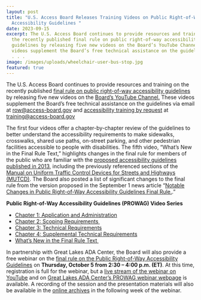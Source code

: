 ```yaml
---
layout: post
title: "U.S. Access Board Releases Training Videos on Public Right-of-Way
  Accessibility Guidelines "
date: 2023-09-15
excerpt: The U.S. Access Board continues to provide resources and training on
  the recently published final rule on public right-of-way accessibility
  guidelines by releasing five new videos on the Board’s YouTube Channel. These
  videos supplement the Board’s free technical assistance on the guidelines via
  . . .
image: /images/uploads/wheelchair-user-bus-stop.jpg
featured: true
---
```

The U.S. Access Board continues to provide resources and training on the recently published [final rule on public right-of-way accessibility guidelines](https://www.access-board.gov/prowag/) by releasing five new videos on the [Board’s YouTube Channel.](https://www.youtube.com/channel/UC5tRWTtV5eSw68N3tSpmyWw) These videos supplement the Board’s free technical assistance on the guidelines via email at [row@access-board.gov](mailto:row@access-board.gov) and [accessibility training by request](https://www.access-board.gov/webinars/training.html) at [training@access-board.gov](mailto:training@access-board.gov) 

The first four videos offer a chapter-by-chapter review of the guidelines to better understand the accessibility requirements to make sidewalks, crosswalks, shared use paths, on-street parking, and other pedestrian facilities accessible to people with disabilities. The fifth video, “What’s New in the Final Rule Text,” highlights changes in the final rule for members of the public who are familiar with the [proposed accessibility guidelines published in 2013](https://www.access-board.gov/prowag/proposed/), including the previously referenced sections of the [Manual on Uniform Traffic Control Devices for Streets and Highways (MUTCD)](https://mutcd.fhwa.dot.gov/). The Board also posted a list of significant changes to the final rule from the version proposed in the September 1 news article “[Notable Changes in Public Right-of-Way Accessibility Guidelines Final Rule.](https://www.access-board.gov/news/2023/09/01/notable-changes-in-public-right-of-way-accessibility-guidelines-final-rule/).” 

**Public Right-of-Way Accessibility Guidelines (PROWAG) Video Series** 

* [Chapter 1: Application and Administration](https://www.youtube.com/watch?v=Sg6aOOHBmto) 
* [Chapter 2: Scoping Requirements ](https://www.youtube.com/watch?v=wfUQzaZt8kI)
* [Chapter 3: Technical Requirements](https://www.youtube.com/watch?v=XYqCfAK5bAk) 
* [Chapter 4: Supplemental Technical Requirements](https://www.youtube.com/watch?v=VWHyf7E1BYc) 
* [What’s New in the Final Rule Text ](https://www.youtube.com/watch?v=UokbmMr0WP8)

In partnership with Great Lakes ADA Center, the Board will also provide a free webinar on the [final rule on the Public Right-of-Way Accessibility Guidelines](https://www.access-board.gov/prowag/) on **Thursday, October 5 from 2:30 – 4:00 p.m. (ET)**. At this time, registration is full for the webinar, but a [live stream of the webinar on YouTube](https://www.youtube.com/watch?v=uoX0Y5dDSDY) and on [Great Lakes ADA Center’s PROWAG webinar webpage](https://www.accessibilityonline.org/ao/session/?id=111079) is available. A recording of the session and the presentation materials will also be available in the [online archives](https://nam10.safelinks.protection.outlook.com/?url=https%3A%2F%2Fwww.accessibilityonline.org%2Fao%2Farchives%2F&data=04%7C01%7Cbotten%40access-board.gov%7Cc916ec6f9c6e464b080508d8e329d707%7Cfc6093f5e55e4f93b2cf26d0822201c9%7C0%7C0%7C637509116132402478%7CUnknown%7CTWFpbGZsb3d8eyJWIjoiMC4wLjAwMDAiLCJQIjoiV2luMzIiLCJBTiI6Ik1haWwiLCJXVCI6Mn0%3D%7C1000&sdata=0gSKMHSVL5fPDdzG9g4kTN84YD%2BexbOIP8maUeHT540%3D&reserved=0) in the following week of the webinar.
